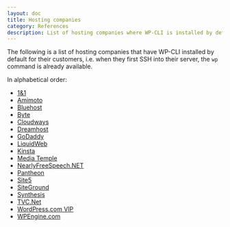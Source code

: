 ```yaml
---
layout: doc
title: Hosting companies
category: References
description: List of hosting companies where WP-CLI is installed by default.
---
```


The following is a list of hosting companies that have WP-CLI installed by default for their customers, i.e. when they first SSH into their server, the `wp` command is already available.

In alphabetical order:

* [1&1](http://1and1.com/)
* [Amimoto](http://megumi-cloud.com/)
* [Bluehost](http://www.bluehost.com/)
* [Byte](https://www.byte.nl)
* [Cloudways](http://cloudways.com)
* [Dreamhost](http://dreamhost.com)
* [GoDaddy](https://www.godaddy.com/help/accessing-wp-cli-on-your-managed-wordpress-account-12066)
* [LiquidWeb](https://liquidweb.com/wordpress)
* [Kinsta](https://kinsta.com)
* [Media Temple](http://mediatemple.net)
* [NearlyFreeSpeech.NET](https://www.nearlyfreespeech.net/)
* [Pantheon](https://pantheon.io)
* [Site5](http://www.site5.com/)
* [SiteGround](http://www.siteground.com/)
* [Synthesis](http://websynthesis.com/)
* [TVC.Net](http://TVC.Net/)
* [WordPress.com VIP](http://vip.wordpress.com/)
* [WPEngine.com](http://wpengine.com)
